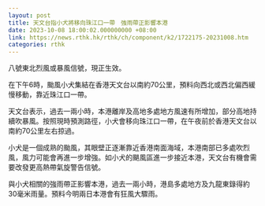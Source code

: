 ```yaml
---
layout: post
title: 天文台指小犬將移向珠江口一帶　強雨帶正影響本港
date: 2023-10-08 18:00:02.000000000 +08:00
link: https://news.rthk.hk/rthk/ch/component/k2/1722175-20231008.htm
categories: rthk
---
```


八號東北烈風或暴風信號，現正生效。

在下午6時，颱風小犬集結在香港天文台以南約70公里，預料向西北或西北偏西緩慢移動，靠近珠江口一帶。

天文台表示，過去一兩小時，本港離岸及高地多處地方風速有所增加，部分高地持續吹暴風。按照現時預測路徑，小犬會移向珠江口一帶，在午夜前於香港天文台以南約70公里左右掠過。

小犬是一個成熟的颱風，其眼壁正逐漸靠近香港南面海域，本港南部已多處吹烈風，風力可能會再進一步增強。如小犬的颶風區進一步接近本港，天文台有機會需要改發更高熱帶氣旋警告信號。

與小犬相關的強雨帶正影響本港，過去一兩小時，港島多處地方及九龍東錄得約30毫米雨量。預料今明兩日本港會有狂風大驟雨。
